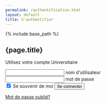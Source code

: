 ```yaml
---
permalink: /authentification.html
layout: default
title: S'authentifier
---
```


{% include base_path %}

<!DOCTYPE html>
<html lang="fr">
<head>
    <meta charset="UTF-8">
    <meta name="viewport" content="width=device-width, initial-scale=1.0">
    <meta http-equiv="X-UA-Compatible" content="ie=edge">
    <title>Document</title>
    <link rel="stylesheet" href="./_sass/_login.scss">
    <style>

</style>
</head>
<body>
        <div class="box">
                <h2>{page.title}</h2>
                <p>Utilisez votre compte Universitaire</p>
                <form>
                  <div class="inputBox">
                    <input type="email" name="email" required onkeyup="this.setAttribute('value', this.value);"  value="">
                    <label>nom d'utilisateur</label>
                  </div>
                  <div class="inputBox">
                        <input type="text" name="text" required onkeyup="this.setAttribute('value', this.value);" value="">
                        <label>mot de passe</label>
                      </div>
                    <input type="checkbox" checked="checked" name="souvenir"> Se souvenir de moi
              </label>
                  <input type="submit" name="se-connecter" value="Se connecter">
                </form>
                <a href="#"> Mot de passe oublié? </a> 
              </div>
</body>
</html>